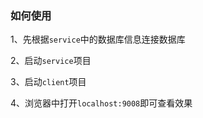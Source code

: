 ### 如何使用

1、先根据`service`中的数据库信息连接数据库



2、启动`service`项目



3、启动`client`项目



4、浏览器中打开`localhost:9008`即可查看效果
